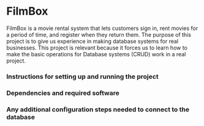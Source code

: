 # FilmBox
FilmBox is a movie rental system that lets customers sign in, rent movies for a period of time, and register when they return them. The purpose of this project is to give us experience in making database systems for real businesses. This project is relevant because it forces us to learn how to make the basic operations for Database systems (CRUD) work in a real project.

### Instructions for setting up and running the project


### Dependencies and required software


### Any additional configuration steps needed to connect to the database
